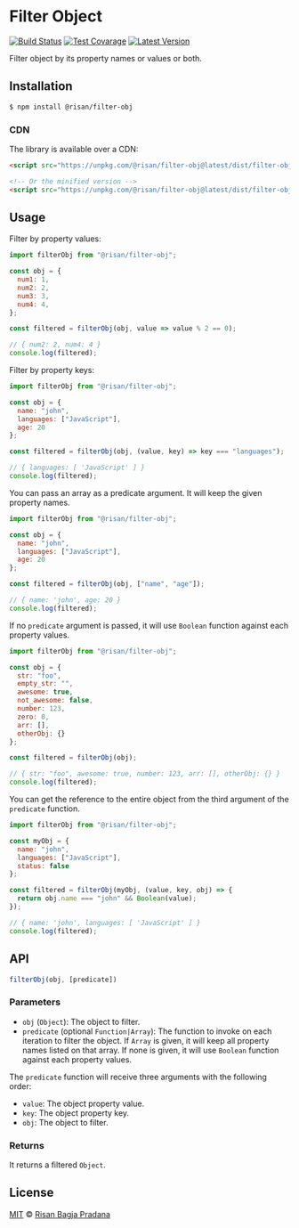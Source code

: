 # Filter Object

[![Build Status](https://badgen.net/travis/risan/filter-obj)](https://travis-ci.org/risan/filter-obj)
[![Test Covarage](https://badgen.net/codecov/c/github/risan/filter-obj)](https://codecov.io/gh/risan/filter-obj)
[![Latest Version](https://badgen.net/npm/v/@risan/filter-obj)](https://www.npmjs.com/package/@risan/filter-obj)

Filter object by its property names or values or both.

## Installation

```bash
$ npm install @risan/filter-obj
```

### CDN

The library is available over a CDN:

```html
<script src="https://unpkg.com/@risan/filter-obj@latest/dist/filter-obj.umd.js"></script>

<!-- Or the minified version -->
<script src="https://unpkg.com/@risan/filter-obj@latest/dist/filter-obj.umd.min.js"></script>
```

## Usage

Filter by property values:

```js
import filterObj from "@risan/filter-obj";

const obj = {
  num1: 1,
  num2: 2,
  num3: 3,
  num4: 4,
};

const filtered = filterObj(obj, value => value % 2 == 0);

// { num2: 2, num4: 4 }
console.log(filtered);
```

Filter by property keys:

```js
import filterObj from "@risan/filter-obj";

const obj = {
  name: "john",
  languages: ["JavaScript"],
  age: 20
};

const filtered = filterObj(obj, (value, key) => key === "languages");

// { languages: [ 'JavaScript' ] }
console.log(filtered);
```

You can pass an array as a predicate argument. It will keep the given property names.

```js
import filterObj from "@risan/filter-obj";

const obj = {
  name: "john",
  languages: ["JavaScript"],
  age: 20
};

const filtered = filterObj(obj, ["name", "age"]);

// { name: 'john', age: 20 }
console.log(filtered);
```

If no `predicate` argument is passed, it will use `Boolean` function against each property values.

```js
import filterObj from "@risan/filter-obj";

const obj = {
  str: "foo",
  empty_str: "",
  awesome: true,
  not_awesome: false,
  number: 123,
  zero: 0,
  arr: [],
  otherObj: {}
};

const filtered = filterObj(obj);

// { str: "foo", awesome: true, number: 123, arr: [], otherObj: {} }
console.log(filtered);
```

You can get the reference to the entire object from the third argument of the `predicate` function.

```js
import filterObj from "@risan/filter-obj";

const myObj = {
  name: "john",
  languages: ["JavaScript"],
  status: false
};

const filtered = filterObj(myObj, (value, key, obj) => {
  return obj.name === "john" && Boolean(value);
});

// { name: 'john', languages: [ 'JavaScript' ] }
console.log(filtered);
```

## API

```js
filterObj(obj, [predicate])
```

### Parameters

* `obj` (`Object`): The object to filter.
* `predicate` (optional `Function|Array`): The function to invoke on each iteration to filter the object. If `Array` is given, it will keep all property names listed on that array. If none is given, it will use `Boolean` function against each property values.

The `predicate` function will receive three arguments with the following order:

* `value`: The object property value.
* `key`: The object property key.
* `obj`: The object to filter.

### Returns

It returns a filtered `Object`.

## License

[MIT](https://github.com/risan/filter-obj/blob/master/LICENSE) © [Risan Bagja Pradana](https://bagja.net)
